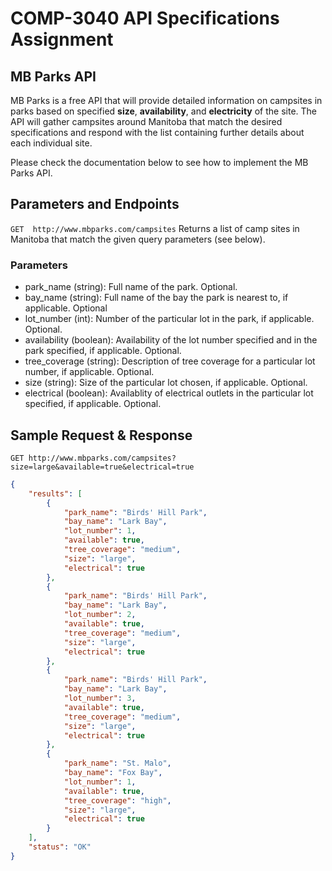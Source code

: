 # COMP-3040 API Specifications Assignment

## MB Parks API

MB Parks is a free API that will provide detailed information on campsites in parks based on specified **size**, **availability**, and **electricity** of the site. The API will gather campsites around Manitoba that match the desired specifications and respond with the list containing further details about each individual site.

Please check the documentation below to see how to implement the MB Parks API.

## Parameters and Endpoints
`GET  http://www.mbparks.com/campsites`
Returns a list of camp sites in Manitoba that match the given query parameters (see below).

### Parameters
* park_name (string): Full name of the park. Optional.
* bay_name (string): Full name of the bay the park is nearest to, if applicable. Optional
* lot_number (int): Number of the particular lot in the park, if applicable. Optional.
* availability (boolean): Availability of the lot number specified and in the park specified, if applicable. Optional.
* tree_coverage (string): Description of tree coverage for a particular lot number, if applicable. Optional.
* size (string): Size of the particular lot chosen, if applicable. Optional.
* electrical (boolean): Availablity of electrical outlets in the particular lot specified, if applicable. Optional.

## Sample Request & Response

`GET http://www.mbparks.com/campsites?size=large&available=true&electrical=true`

```json
{
	"results": [
		{
			"park_name": "Birds' Hill Park",
			"bay_name": "Lark Bay",
			"lot_number": 1,
			"available": true,
			"tree_coverage": "medium",
			"size": "large",
			"electrical": true
		},
		{
			"park_name": "Birds' Hill Park",
			"bay_name": "Lark Bay",
			"lot_number": 2,
			"available": true,
			"tree_coverage": "medium",
			"size": "large",
			"electrical": true
		},
		{
			"park_name": "Birds' Hill Park",
			"bay_name": "Lark Bay",
			"lot_number": 3,
			"available": true,
			"tree_coverage": "medium",
			"size": "large",
			"electrical": true
		},
		{
			"park_name": "St. Malo",
			"bay_name": "Fox Bay",
			"lot_number": 1,
			"available": true,
			"tree_coverage": "high",
			"size": "large",
			"electrical": true
		}
	],
	"status": "OK"
}
```
